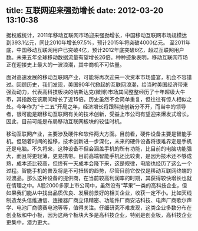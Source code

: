 title: 互联网迎来强劲增长
date: 2012-03-20 13:10:38
---

<p>
	据权威统计，2011年移动互联网市场迎来强劲增长，中国移动互联网市场规模达到393.1亿元，同比2010年增长97.5%，预计2015年将突破4000亿元。&nbsp;至2011年底，中国移动互联网用户已突破4亿，预计2012年底突破6亿，超过互联网用户数。未来五年全球移动数据流量有望增长26倍。种种迹象表明，移动互联网市场正在迎接史上最大的一波浪潮，其中商机不可估量。
</p>
<p>
	面对高速发展的移动互联网产业，可能将再次迎来一次资本市场盛宴，机会不容错过。回顾历史，我们发现，美国90年代掀起的互联网浪潮，给当时美国经济带来强劲动力，代表高科技板块的纳斯达克(微博)市场其间整整经历了十年超级大牛市，其指数在该期间增长了近15倍。历史虽然不会简单重复，但往往有惊人相似之处。今年作为“十二五”开局之年，经济增长将跟科技创新分不开，而当中的领导者，很可能是跟移动互联网有关的技术创新，受益上市公司有望迎来爆发式增长。因此，目前可能是布局移动互联网板块的较佳时机。
</p>
<p>
	移动互联网产业，主要涉及硬件和软件两大方面。目前看，硬件设备主要是智能手机。但随着时间的推移，技术创新进一步深化，未来的硬件设备将很难界定是手机还是电脑。不久将来，这种设备不但会涵盖手机的所有功能，比目前的电脑功能强大，而且将更轻薄，更易携带。目前高端智能手机还比较贵，是因为技术还不够成熟，成本还比较高，但终有一天成本会降下来，这是规律，电脑也经历了这么一个过程。智能手机的普及将是不可扭转的趋势，尽管目前它仅仅是移动互联网终端的过渡品。那么这种设备的提供商，在当前较高利润率的时期，其获得较快增长也就在情理之中。A股2000多家上市公司中，虽然没有“苹果”一类的高科技企业，但如果我们能从中找出品质优良、发展前景好的相关企业，收获一定不小。比如天线制造龙头信维通信、连接器厂商立讯精密、功能件厂商安洁科技、电声厂商歌尔声学、电池厂商德赛电池等等，值得关注。仔细研究不难发现，这类企业多数分布在创业板和中小板，因为这两个板块大多是高科技企业，特别是创业板，高科技企业更集中，潜力更大。
</p>